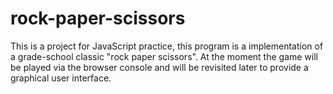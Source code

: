 # rock-paper-scissors

This is a project for JavaScript practice, this program is a implementation of a grade-school classic "rock paper scissors". At the moment the game will be played via the browser console and will be revisited later to provide a graphical user interface.